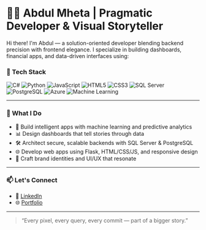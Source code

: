 # 👨‍💻 Abdul Mheta | Pragmatic Developer & Visual Storyteller

Hi there! I'm Abdul — a solution-oriented developer blending backend precision with frontend elegance. I specialize in building dashboards, financial apps, and data-driven interfaces using:

### 💼 Tech Stack
![C#](https://img.shields.io/badge/-C%23-239120?style=flat-square&logo=c-sharp&logoColor=white)
![Python](https://img.shields.io/badge/-Python-3776AB?style=flat-square&logo=python&logoColor=white)
![JavaScript](https://img.shields.io/badge/-JavaScript-F7DF1E?style=flat-square&logo=javascript&logoColor=black)
![HTML5](https://img.shields.io/badge/-HTML5-E34F26?style=flat-square&logo=html5&logoColor=white)
![CSS3](https://img.shields.io/badge/-CSS3-1572B6?style=flat-square&logo=css3&logoColor=white)
![SQL Server](https://img.shields.io/badge/-SQL%20Server-CC2927?style=flat-square&logo=microsoft-sql-server&logoColor=white)
![PostgreSQL](https://img.shields.io/badge/-PostgreSQL-336791?style=flat-square&logo=postgresql&logoColor=white)
![Azure](https://img.shields.io/badge/-Azure-0078D4?style=flat-square&logo=microsoft-azure&logoColor=white)
![Machine Learning](https://img.shields.io/badge/-Machine%20Learning-FF6F00?style=flat-square&logo=google&logoColor=white)

---

### 🚀 What I Do
- 🧠 Build intelligent apps with machine learning and predictive analytics
- 📊 Design dashboards that tell stories through data
- 🛠️ Architect secure, scalable backends with SQL Server & PostgreSQL
- 🌐 Develop web apps using Flask, HTML/CSS/JS, and responsive design
- 🎨 Craft brand identities and UI/UX that resonate

---

### 📫 Let's Connect
- 💼 [LinkedIn](www.linkedin.com/in/abdulmheta)
- 🌐 [Portfolio](https://your-website.com)
---

> “Every pixel, every query, every commit — part of a bigger story.”
